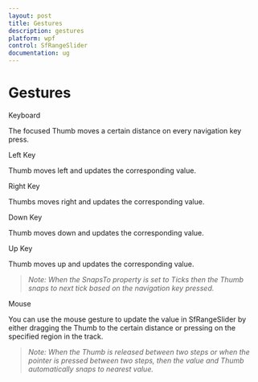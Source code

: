 ```yaml
---
layout: post
title: Gestures
description: gestures   
platform: wpf
control: SfRangeSlider 
documentation: ug
---
```


# Gestures   

Keyboard 

The focused Thumb moves a certain distance on every navigation key press.  

Left Key    

Thumb moves left and updates the corresponding value.  

Right Key 

Thumbs moves right and updates the corresponding value.  

Down Key 

Thumb moves down and updates the corresponding value.  

Up Key 

Thumb moves up and updates the corresponding value.   

> _Note: When the SnapsTo property is set to Ticks then the Thumb snaps to next tick based on the navigation key pressed._   

Mouse  

You can use the mouse gesture to update the value in SfRangeSlider by either dragging the Thumb to the certain distance or pressing on the specified region in the track.   

> _Note: When the Thumb is released between two steps or when the pointer is pressed between two steps, then the value and Thumb automatically snaps to nearest value._   



